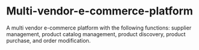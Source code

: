 # Multi-vendor-e-commerce-platform
A multi vendor e-commerce platform with the following functions: supplier management, product catalog management, product discovery, product purchase, and order modification.



